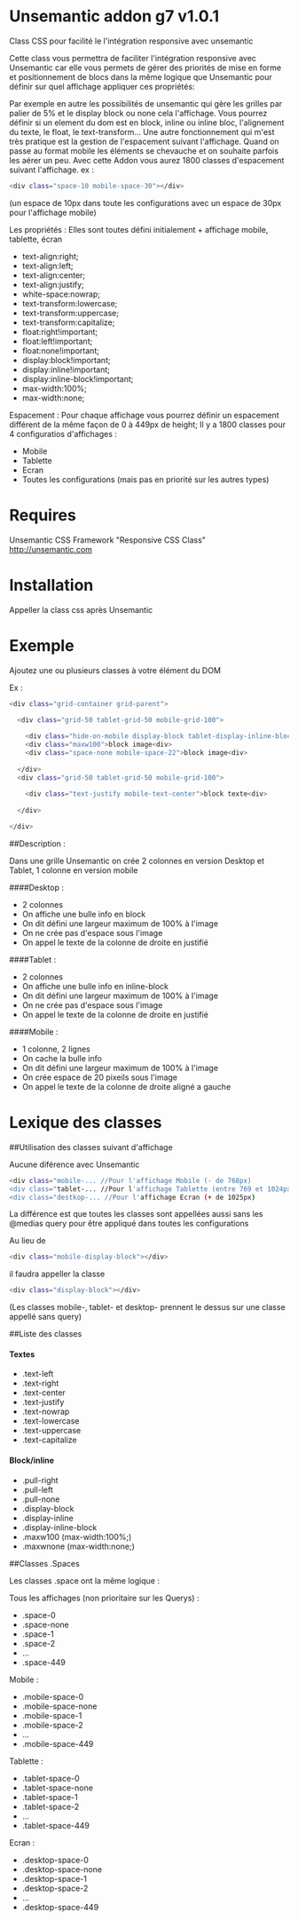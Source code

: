 # Unsemantic addon g7 v1.0.1

Class CSS pour facilité le l'intégration responsive avec unsemantic

Cette class vous permettra de faciliter l'intégration responsive avec Unsemantic car elle vous permets de gérer des priorités de mise en forme et positionnement de blocs dans la même logique que Unsemantic pour définir sur quel affichage appliquer ces propriétés:

Par exemple en autre les possibilités de unsemantic qui gère les grilles par palier de 5% et le display block ou none cela l'affichage.
Vous pourrez définir si un element du dom est en block, inline ou inline bloc, l'alignement du texte, le float, le text-transform...
Une autre fonctionnement qui m'est très pratique est la gestion de l'espacement suivant l'affichage. Quand on passe au format mobile les éléments se chevauche et on souhaite parfois les aérer un peu. Avec cette Addon vous aurez 1800 classes d'espacement suivant l'affichage.
ex : 
```sh
<div class="space-10 mobile-space-30"></div> 
```
(un espace de 10px dans toute les configurations avec un espace de 30px pour l'affichage mobile)

Les propriétés :
Elles sont toutes défini initialement + affichage mobile, tablette, écran

- text-align:right;
- text-align:left;
- text-align:center;
- text-align:justify;
- white-space:nowrap;
- text-transform:lowercase;
- text-transform:uppercase;
- text-transform:capitalize;
- float:right!important;
- float:left!important;
- float:none!important;
- display:block!important;
- display:inline!important;
- display:inline-block!important;
- max-width:100%;
- max-width:none; 

Espacement :
Pour chaque affichage vous pourrez définir un espacement différent de la même façon de 0 à 449px de height;
Il y a 1800 classes pour 4 configuratios d'affichages :

- Mobile
- Tablette 
- Ecran
- Toutes les configurations (mais pas en priorité sur les autres types)


# Requires

Unsemantic CSS Framework
"Responsive CSS Class"
http://unsemantic.com

# Installation

Appeller la class css après Unsemantic

# Exemple

Ajoutez une ou plusieurs classes à votre élément du DOM 

Ex : 

```sh
<div class="grid-container grid-parent">

  <div class="grid-50 tablet-grid-50 mobile-grid-100">
  
    <div class="hide-on-mobile display-block tablet-display-inline-block">bulle info<div>
    <div class="maxw100">block image<div>
    <div class="space-none mobile-space-22">block image<div>
    
  </div>
  <div class="grid-50 tablet-grid-50 mobile-grid-100">
  
    <div class="text-justify mobile-text-center">block texte<div>
    
  </div>

</div>
```
##Description :

Dans une grille Unsemantic on crée 2 colonnes en version Desktop et Tablet, 1 colonne en version mobile

####Desktop :
- 2 colonnes
- On affiche une bulle info en block
- On dit défini une largeur maximum de 100% à l'image
- On ne crée pas d'espace sous l'image
- On appel le texte de la colonne de droite en justifié
    
####Tablet :
- 2 colonnes
- On affiche une bulle info en inline-block
- On dit défini une largeur maximum de 100% à l'image
- On ne crée pas d'espace sous l'image
- On appel le texte de la colonne de droite en justifié
 
####Mobile :
- 1 colonne, 2 lignes
- On cache la bulle info
- On dit défini une largeur maximum de 100% à l'image
- On crée espace de 20 pixeils sous l'image
- On appel le texte de la colonne de droite aligné a gauche

# Lexique des classes

##Utilisation des classes suivant d'affichage

Aucune diférence avec Unsemantic

```sh
<div class="mobile-... //Pour l'affichage Mobile (- de 768px)
<div class="tablet-... //Pour l'affichage Tablette (entre 769 et 1024px)
<div class="destkop-... //Pour l'affichage Ecran (+ de 1025px)
```

La différence est que toutes les classes sont appellées aussi sans les @medias query pour être appliqué dans toutes les configurations

Au lieu de 

```sh
<div class="mobile-display-block"></div>
```

il faudra appeller la classe 

```sh
<div class="display-block"></div>
```

(Les classes mobile-, tablet- et desktop- prennent le dessus sur une classe appellé sans query)

##Liste des classes

#### Textes

* .text-left
* .text-right
* .text-center
* .text-justify
* .text-nowrap
* .text-lowercase 
* .text-uppercase 
* .text-capitalize

#### Block/inline

* .pull-right
* .pull-left
* .pull-none
* .display-block 
* .display-inline
* .display-inline-block
* .maxw100 (max-width:100%;)
* .maxwnone (max-width:none;)

##Classes .Spaces

Les classes .space ont la même logique :


Tous les affichages (non prioritaire sur les Querys) :

* .space-0
* .space-none
* .space-1
* .space-2
* ...
* .space-449

Mobile :

* .mobile-space-0
* .mobile-space-none
* .mobile-space-1
* .mobile-space-2
* ...
* .mobile-space-449

Tablette :

* .tablet-space-0
* .tablet-space-none
* .tablet-space-1
* .tablet-space-2
* ...
* .tablet-space-449

Ecran :

* .desktop-space-0
* .desktop-space-none
* .desktop-space-1
* .desktop-space-2
* ...
* .desktop-space-449

    

